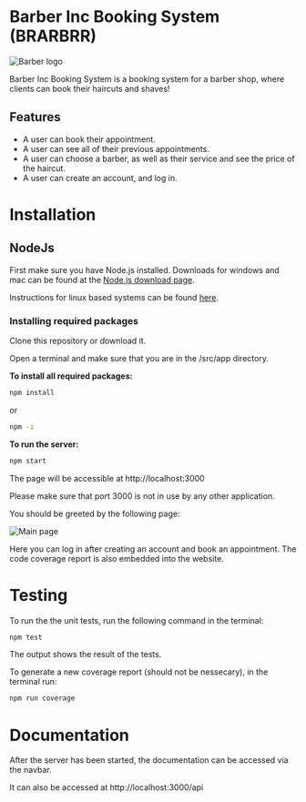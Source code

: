 # Barber Inc Booking System (BRARBRR)
![Barber logo](https://i.ibb.co/w7JP8yN/a-logo-for-a-barber-shop-website-Seed-8844381-Steps-50-Guidance-7-5.png) 

Barber Inc Booking System is a booking system for a barber shop, where clients can book their haircuts and shaves!

## Features
* A user can book their appointment.
* A user can see all of their previous appointments.
* A user can choose a barber, as well as their service and see the price of the haircut.
* A user can create an account, and log in.

# Installation
## NodeJs
First make sure you have Node.js installed. Downloads for windows and mac can be found at the [Node.js download page](https://nodejs.org/en/download/).

Instructions for linux based systems can be found [here](https://nodejs.org/en/download/package-manager/).
### Installing required packages
Clone this repository or download it.

Open a terminal and make sure that you are in the /src/app directory.

**To install all required packages:**
```bash
npm install
```
or
```bash
npm -i
```
**To run the server:**
```bash
npm start
```
The page will be accessible at http://localhost:3000

Please make sure that port 3000 is not in use by any other application.

You should be greeted by the following page:

![Main page](https://i.ibb.co/Dz17Dd9/barbershop.jpg)

Here you can log in after creating an account and book an appointment.
The code coverage report is also embedded into the website. 

# Testing
To run the the unit tests, run the following command in the terminal: 
```bash
npm test
```
The output shows the result of the tests.

To generate a new coverage report (should not be nessecary), in the terminal run:
```bash
npm run coverage
```
# Documentation
After the server has been started, the documentation can be accessed via the navbar.

It can also be accessed at http://localhost:3000/api
